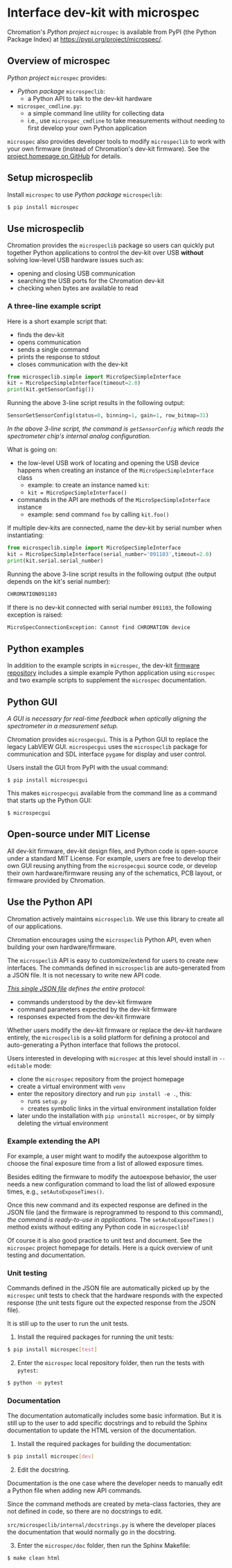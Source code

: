 # Interface dev-kit with microspec

Chromation's *Python project* `microspec` is available from PyPI
(the Python Package Index) at
<https://pypi.org/project/microspec/>.

## Overview of microspec

*Python project* `microspec` provides:

- *Python package* `microspeclib`:
    - a Python API to talk to the dev-kit hardware
- `microspec_cmdline.py`:
    - a simple command line utility for collecting data
    - i.e., use `microspec_cmdline` to take measurements without
      needing to first develop your own Python application

`microspec` also provides developer tools to modify
`microspeclib` to work with your own firmware (instead of
Chromation's dev-kit firmware). See the [project homepage on
GitHub](https://github.com/microspectrometer/microspec) for
details.

## Setup microspeclib

Install `microspec` to use *Python package* `microspeclib`:

```bash
$ pip install microspec
```

## Use microspeclib

Chromation provides the `microspeclib` package so users can
quickly put together Python applications to control the dev-kit
over USB **without** solving low-level USB hardware issues such
as:

- opening and closing USB communication
- searching the USB ports for the Chromation dev-kit
- checking when bytes are available to read

### A three-line example script

Here is a short example script that:

- finds the dev-kit
- opens communication
- sends a single command
- prints the response to stdout
- closes communication with the dev-kit

```python
from microspeclib.simple import MicroSpecSimpleInterface
kit = MicroSpecSimpleInterface(timeout=2.0)
print(kit.getSensorConfig())
```

Running the above 3-line script results in the following output:

```python
SensorGetSensorConfig(status=0, binning=1, gain=1, row_bitmap=31)
```

*In the above 3-line script, the command is `getSensorConfig`
which reads the spectrometer chip's internal analog
configuration.*


What is going on:

- the low-level USB work of locating and opening the USB device
  happens when creating an instance of the
  `MicroSpecSimpleInterface` class
    - example: to create an instance named `kit`:
    - `kit = MicroSpecSimpleInterface()`
- commands in the API are methods of the
  `MicroSpecSimpleInterface` instance
    - example: send command `foo` by calling `kit.foo()`

If multiple dev-kits are connected, name the dev-kit by serial
number when instantiating:

```python
from microspeclib.simple import MicroSpecSimpleInterface
kit = MicroSpecSimpleInterface(serial_number='091103',timeout=2.0)
print(kit.serial.serial_number)
```

Running the above 3-line script results in the following output
(the output depends on the kit's serial number):

```python
CHROMATION091103
```

If there is no dev-kit connected with serial number `091103`, the
following exception is raised:

```python
MicroSpecConnectionException: Cannot find CHROMATION device
```


## Python examples

In addition to the example scripts in `microspec`, the dev-kit
[firmware
repository](https://github.com/microspectrometer/dev-kit-2020)
includes a simple example Python application using `microspec`
and two example scripts to supplement the `microspec`
documentation.

## Python GUI

*A GUI is necessary for real-time feedback when optically
aligning the spectrometer in a measurement setup.*

Chromation provides `microspecgui`. This is a Python GUI to
replace the legacy LabVIEW GUI. `microspecgui` uses the
`microspeclib` package for communication and SDL interface
`pygame` for display and user control.

Users install the GUI from PyPI with the usual command:

```
$ pip install microspecgui
```

This makes `microspecgui` available from the command line as a
command that starts up the Python GUI:

```
$ microspecgui
```

## Open-source under MIT License

All dev-kit firmware, dev-kit design files, and Python code is
open-source under a standard MIT License. For example, users are
free to develop their own GUI reusing anything from the
`microspecgui` source code, or develop their own
hardware/firmware reusing any of the schematics, PCB layout, or
firmware provided by Chromation.

## Use the Python API

Chromation actively maintains `microspeclib`. We use this library
to create all of our applications.

Chromation encourages using the `microspeclib` Python API, even
when building your own hardware/firmware.

The `microspeclib` API is easy to customize/extend for users to
create new interfaces. The commands defined in `microspeclib` are
auto-generated from a JSON file. It is not necessary to write new
API code.

*[This single JSON
file](https://github.com/microspectrometer/microspec/blob/master/cfg/microspec.json)
defines the entire protocol:*

- commands understood by the dev-kit firmware
- command parameters expected by the dev-kit firmware
- responses expected from the dev-kit firmware

Whether users modify the dev-kit firmware or replace the dev-kit
hardware entirely, the `microspeclib` is a solid platform for
defining a protocol and auto-generating a Python interface that
follows the protocol.

Users interested in developing with `microspec` at this level
should install in `--editable` mode:

- clone the `microspec` repository from the project homepage
- create a virtual environment with `venv`
- enter the repository directory and run `pip install -e .`,
  this:
    - runs `setup.py`
    - creates symbolic links in the virtual environment
      installation folder
- later undo the installation with `pip uninstall microspec`, or
  by simply deleting the virtual environment

### Example extending the API

For example, a user might want to modify the autoexpose algorithm
to choose the final exposure time from a list of allowed exposure
times.

Besides editing the firmware to modify the autoexpose behavior,
the user needs a new configuration command to load the list of
allowed exposure times, e.g., `setAutoExposeTimes()`.

Once this new command and its expected response are defined in
the JSON file (and the firmware is reprogrammed to respond to
this command), *the command is ready-to-use in applications*.
The `setAutoExposeTimes()` method exists without editing any
Python code in `microspeclib`!

Of course it is also good practice to unit test and document. See
the `microspec` project homepage for details. Here is a quick
overview of unit testing and documentation.

### Unit testing

Commands defined in the JSON file are automatically picked up by
the `microspec` unit tests to check that the hardware responds
with the expected response (the unit tests figure out the
expected response from the JSON file).

It is still up to the user to run the unit tests.

1. Install the required packages for running the unit tests:

```bash
$ pip install microspec[test]
```

2. Enter the `microspec` local repository folder, then run the
   tests with `pytest`:

```bash
$ python -m pytest
```

### Documentation

The documentation automatically includes some basic information.
But it is still up to the user to add specific docstrings and to
rebuild the Sphinx documentation to update the HTML version of
the documentation.

1. Install the required packages for building the documentation:

```bash
$ pip install microspec[dev]
```

2. Edit the docstring.

Documentation is the one case where the developer needs to
manually edit a Python file when adding new API commands.

Since the command methods are created by meta-class factories,
they are not defined in code, so there are no docstrings to
edit.

`src/microspeclib/internal/docstrings.py` is where the developer
places the documentation that would normally go in the docstring.

3. Enter the `microspec/doc` folder, then run the Sphinx Makefile:

```bash
$ make clean html
```



